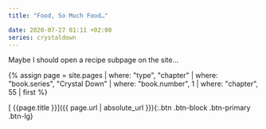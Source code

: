 ```yaml
---
title: "Food, So Much Food…"

date: 2020-07-27 01:11 +02:00
series: crystaldown
---
```

Maybe I should open a recipe subpage on the site…

{% assign page = site.pages
  | where: "type", "chapter"
  | where: "book.series", "Crystal Down"
  | where: "book.number", 1
  | where: "chapter", 55
  | first %}

[ {{page.title }}]({{ page.url | absolute_url }}){:.btn .btn-block .btn-primary .btn-lg}
<!--more-->
